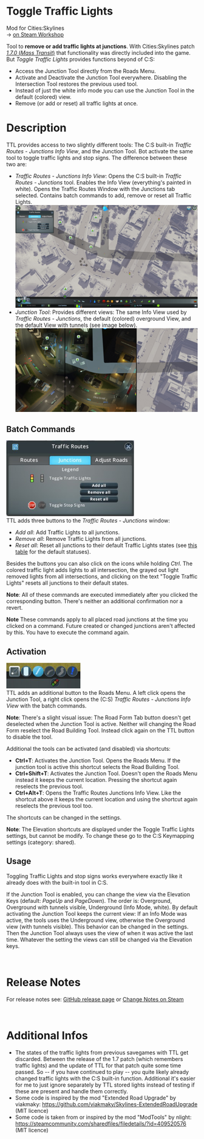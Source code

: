 Toggle Traffic Lights
=====================
Mod for Cities:Skylines  
-> [on Steam Workshop](http://steamcommunity.com/sharedfiles/filedetails/?id=411833858)  

Tool to **remove or add traffic lights at junctions**. With Cities:Skylines patch [*1.7.0* (*Mass Transit*)](https://forum.paradoxplaza.com/forum/index.php?threads/mass-transit-1-7-0-patch-notes.1022869/) that functionality was directly included into the game. But *Toggle Traffic Lights* provides functions beyond of C:S:
* Access the Junction Tool directly from the Roads Menu.
* Activate and Deactivate the Junction Tool everywhere. Disabling the Intersection Tool restores the previous used tool.
* Instead of just the white info mode you can use the Junction Tool in the default (colored) view.
* Remove (or add or reset) all traffic lights at once.

# Description
TTL provides access to two slightly different tools: The C:S built-in *Traffic Routes - Junctions Info View*, and the Junction Tool.
Bot activate the same tool to toggle traffic lights and stop signs. The difference between these two are:
* *Traffic Routes - Junctions Info View*: Opens the C:S built-in *Traffic Routes - Junctions* tool. Enables the Info View (everything's painted in white). Opens the Traffic Routes Window with the Junctions tab selected. Contains batch commands to add, remove or reset all Traffic Lights.  
![Traffic Routes - Junctions](./docs/files/img/TrafficRoutesJunctionsView.png)  
* *Junction Tool*: Provides different views: The same Info View used by *Traffic Routes - Junctions*, the default (colored) overground View, and the default View with tunnels (see image below).
![Junction Tool Views: Overground, Overground with tunnels, and Info View](./docs/files/img/JunctionToolViews.png)  

## Batch Commands
![Traffic Routes - Junctions](./docs/files/img/TrafficRoutesJunctionsWindow.png)  
TTL adds three buttons to the *Traffic Routes - Junctions* window: 
* *Add all*: Add Traffic Lights to all junctions.
* *Remove all*: Remove Traffic Lights from all junctions.
* *Reset all*: Reset all junctions to their default Traffic Lights states (see [this table](https://www.reddit.com/r/CitiesSkylines/comments/2zp61z/i_made_a_table_chart_of_which_intersections/) for the default statuses).

Besides the buttons you can also click on the icons while holding *Ctrl*. The colored traffic light adds lights to all intersection, the grayed out light removed lights from all intersections, and clicking on the text "Toggle Traffic Lights" resets all junctions to their default states.  

**Note**: All of these commands are executed immediately after you clicked the corresponding button. There's neither an additional confirmation nor a revert.

**Note** These commands apply to all placed road junctions at the time you clicked on a command. Future created or changed junctions aren't affected by this. You have to execute the command again.

## Activation
![Deactivated button in the Roads Menu](./docs/files/img/Button_Deactivated.png)  
TTL adds an additional button to the Roads Menu. A left click opens the Junction Tool, a right click opens the (C:S) *Traffic Routes - Junctions Info View* with the batch commands.

**Note**: There's a slight visual issue: The Road Form Tab button doesn't get deselected when the Junction Tool is active. Neither will changing the Road Form reselect the Road Building Tool. Instead click again on the TTL button to disable the tool.

Additional the tools can be activated (and disabled) via shortcuts:
- **Ctrl+T**: Activates the Junction Tool. Opens the Roads Menu. If the junction tool is active this shortcut selects the Road Building Tool.
- **Ctrl+Shift+T**: Activates the Junction Tool. Doesn't open the Roads Menu instead it keeps the current location. Pressing the shortcut again reselects the previous tool.
- **Ctrl+Alt+T**: Opens the Traffic Routes Junctions Info View. Like the shortcut above it keeps the current location and using the shortcut again reselects the previous tool too.

The shortcuts can be changed in the settings.

**Note**: The Elevation shortcuts are displayed under the Toggle Traffic Lights settings, but cannot be modify. To change these go to the C:S Keymapping settings (category: shared). 

## Usage
Toggling Traffic Lights and stop signs works everywhere exactly like it already does with the built-in tool in C:S.

If the Junction Tool is enabled, you can change the view via the Elevation Keys (default: *PageUp* and *PageDown*). 
The order is: Overground, Overground with tunnels visible, Underground (Info Mode, white).
By default activating the Junction Tool keeps the current view: If an Info Mode was active, the tools uses the Underground view, otherwise the Overground view (with tunnels visible).  This behavior can be changed in the settings. Then the Junction Tool always uses the view of when it was active the last time. Whatever the setting the views can still be changed via the Elevation keys.

&nbsp;
&nbsp;
&nbsp;

# Release Notes
For release notes see: [GitHub release page](https://github.com/Craxy/ToggleTrafficLights/releases) or [Change Notes on Steam](https://steamcommunity.com/sharedfiles/filedetails/changelog/411833858)

&nbsp;
&nbsp;

# Additional Infos
* The states of the traffic lights from previous savegames with TTL get discarded. Between the release of the 1.7 patch (which remembers traffic lights) and the update of TTL for that patch quite some time passed. So -- if you have continued to play -- you quite likely already changed traffic lights with the C:S built-in function. Additional it's easier for me to just ignore separately by TTL stored lights instead of testing if these are present and handle them correctly.
&nbsp;
* Some code is inspired by the mod "Extended Road Upgrade" by viakmaky: https://github.com/viakmaky/Skylines-ExtendedRoadUpgrade (MIT licence)
* Some code is taken from or inspired by the mod "ModTools" by nlight: https://steamcommunity.com/sharedfiles/filedetails/?id=409520576 (MIT licence)
